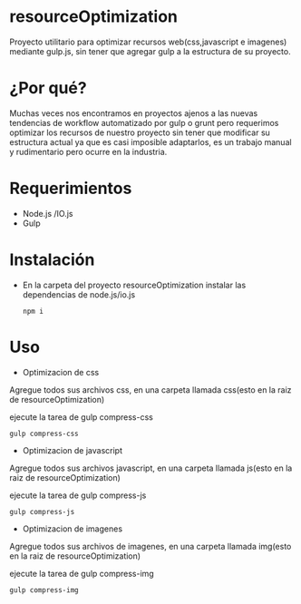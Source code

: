# resourceOptimization

Proyecto utilitario para optimizar recursos web(css,javascript e imagenes)
mediante gulp.js, sin tener que agregar gulp a la estructura de su proyecto.

# ¿Por qué?

Muchas veces nos encontramos en proyectos ajenos a las nuevas tendencias de workflow automatizado por gulp o grunt pero requerimos optimizar los recursos de nuestro proyecto sin tener que modificar su estructura actual ya que es casi imposible adaptarlos, es un trabajo manual y rudimentario pero ocurre en la industria.

# Requerimientos

* Node.js /IO.js
* Gulp

# Instalación

* En la carpeta del proyecto resourceOptimization instalar las dependencias de node.js/io.js

  `npm i`

# Uso

* Optimizacion de css

 Agregue todos sus archivos css, en una carpeta
 llamada css(esto en la raiz de resourceOptimization)

 ejecute la tarea de gulp compress-css

 `gulp compress-css`


 * Optimizacion de javascript

  Agregue todos sus archivos javascript, en una carpeta
  llamada js(esto en la raiz de resourceOptimization)

  ejecute la tarea de gulp compress-js

  `gulp compress-js`


  * Optimizacion de imagenes

   Agregue todos sus archivos de imagenes, en una carpeta
   llamada img(esto en la raiz de resourceOptimization)

   ejecute la tarea de gulp compress-img

   `gulp compress-img`
